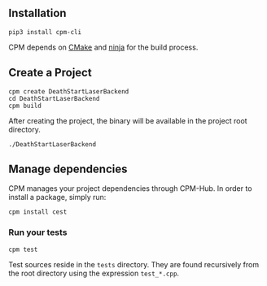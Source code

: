## Installation

<pre><code class="language-bash">pip3 install cpm-cli
</code></pre>

CPM depends on [CMake](https://cmake.org/) and [ninja](https://ninja-build.org/) for the build process.

## Create a Project

<pre><code class="language-bash">cpm create DeathStartLaserBackend
cd DeathStartLaserBackend
cpm build
</code></pre>

After creating the project, the binary will be available in the project root directory. 

<pre><code class="language-bash">./DeathStartLaserBackend
</code></pre>

## Manage dependencies

CPM manages your project dependencies through CPM-Hub. In order to install a package, simply run:

<pre><code class="language-bash">cpm install cest
</code></pre>

### Run your tests

<pre><code class="language-bash">cpm test
</code></pre>

Test sources reside in the `tests` directory. They are found recursively from the root directory
 using the expression `test_*.cpp`.

